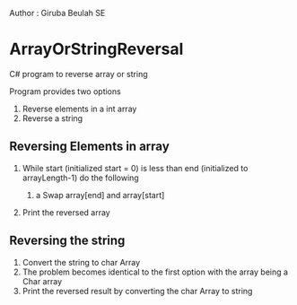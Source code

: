Author : Giruba Beulah SE
# ArrayOrStringReversal
C# program to reverse array or string


Program provides two options
1. Reverse elements in a int array
2. Reverse a string


Reversing Elements in array
---------------------------
1. While start (initialized start = 0) is less than end (initialized to arrayLength-1) do the following
   
   1. a Swap array[end] and array[start]
   
 2. Print the reversed array
   
 Reversing the string
 --------------------
 1. Convert the string to char Array
 2. The problem becomes identical to the first option with the array being a Char array
 3. Print the reversed result by converting the char Array to string


